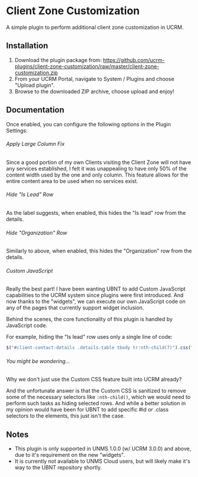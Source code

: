 # Client Zone Customization

A simple plugin to perform additional client zone customization in UCRM.

## Installation

1. Download the plugin package from:
https://github.com/ucrm-plugins/client-zone-customization/raw/master/client-zone-customization.zip
2. From your UCRM Portal, navigate to System / Plugins and choose "Upload plugin".
3. Browse to the downloaded ZIP archive, choose upload and enjoy!


## Documentation
Once enabled, you can configure the following options in the Plugin Settings:

###### Apply Large Column Fix
Since a good portion of my own Clients visiting the Client Zone will not have any services established, I felt it was
unappealing to have only 50% of the content width used by the one and only column.  This feature allows for the entire
content area to be used when no services exist.

###### Hide "Is Lead" Row
As the label suggests, when enabled, this hides the "Is lead" row from the details.

###### Hide "Organization" Row
Similarly to above, when enabled, this hides the "Organization" row from the details.

###### Custom JavaScript
Really the best part!  I have been wanting UBNT to add Custom JavaScript capabilities to the UCRM system since plugins
were first introduced.  And now thanks to the "widgets", we can execute our own JavaScript code on any of the pages that
currently support widget inclusion.

Behind the scenes, the core functionality of this plugin is handled by JavaScript code.

For example, hiding the "Is lead" row uses only a single line of code:
```javascript
$("#client-contact-details .details-table tbody tr:nth-child(7)").css("display", "none");
``` 

###### You might be wondering...
Why we don't just use the Custom CSS feature built into UCRM already?

And the unfortunate answer is that the Custom CSS is sanitized to remove some of the necessary selectors like
`:nth-child()`, which we would need to perform such tasks as hiding selected rows.  And while a better solution in my
opinion would have been for UBNT to add specific #id or .class selectors to the elements, this just isn't the case. 


## Notes
- This plugin is only supported in UNMS 1.0.0 (w/ UCRM 3.0.0) and above, due to it's requirement on the new "widgets".
- It is currently not available to UNMS Cloud users, but will likely make it's way to the UBNT repository shortly.